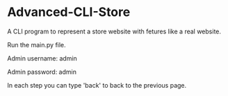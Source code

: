 # Advanced-CLI-Store
A CLI program to represent a store website with fetures like a real website.

Run the main.py file.

Admin username: admin

Admin password: admin

In each step you can type 'back' to back to the previous page.
